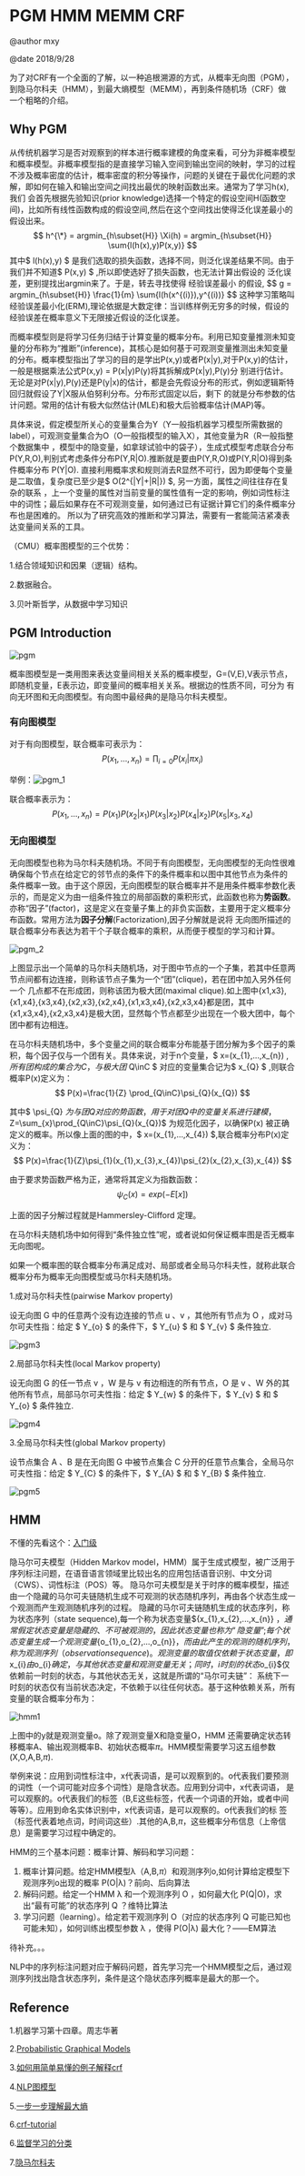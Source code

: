 # PGM HMM MEMM CRF

@author mxy

@date 2018/9/28

为了对CRF有一个全面的了解，以一种追根溯源的方式，从概率无向图（PGM），到隐马尔科夫（HMM），到最大熵模型（MEMM），再到条件随机场（CRF）做
一个粗略的介绍。

## Why PGM

从传统机器学习是否对观察到的样本进行概率建模的角度来看，可分为非概率模型和概率模型。非概率模型指的是直接学习输入空间到输出空间的映射，学习的过程
不涉及概率密度的估计，概率密度的积分等操作，问题的关键在于最优化问题的求解，即如何在输入和输出空间之间找出最优的映射函数出来。通常为了学习h(x),我们
会首先根据先验知识(prior knowledge)选择一个特定的假设空间H(函数空间)，比如所有线性函数构成的假设空间,然后在这个空间找出使得泛化误差最小的假设出来。
$$ h^{\*} = argmin_{h\subset{H}} \Xi(h) = argmin_{h\subset{H}} \sum{l(h(x),y)P(x,y)} $$
其中$ l(h(x),y) $ 是我们选取的损失函数，选择不同，则泛化误差结果不同。由于我们并不知道$ P(x,y) $ ,所以即使选好了损失函数，也无法计算出假设的
泛化误差，更别提找出argmin来了。于是，转去寻找使得 经验误差最小 的假设,
$$ g =  argmin_{h\subset{H}} \frac{1}{m} \sum{l(h(x^{(i)}),y^{(i))} $$
这种学习策略叫经验误差最小化(ERM),理论依据是大数定律：当训练样例无穷多的时候，假设的经验误差在概率意义下无限接近假设的泛化误差。

而概率模型则是将学习任务归结于计算变量的概率分布。利用已知变量推测未知变量的分布称为“推断”(inference)，其核心是如何基于可观测变量推测出未知变量
的分布。概率模型指出了学习的目的是学出P(x,y)或者P(x|y),对于P(x,y)的估计，一般是根据乘法公式P(x,y) = P(x|y)P(y)将其拆解成P(x|y),P(y)分
别进行估计。无论是对P(x|y),P(y)还是P(y|x)的估计，都是会先假设分布的形式，例如逻辑斯特回归就假设了Y|X服从伯努利分布。分布形式固定以后，剩下
的就是分布参数的估计问题。常用的估计有极大似然估计(MLE)和极大后验概率估计(MAP)等。

具体来说，假定模型所关心的变量集合为Y（Y一般指机器学习模型所需数据的label），可观测变量集合为O（O一般指模型的输入X），其他变量为R（R一般指整个数据集中
，模型中的隐变量，如拿球试验中的袋子），生成式模型考虑联合分布P(Y,R,O),判别式考虑条件分布P(Y,R|O).推断就是要由P(Y,R,O)或P(Y,R|O)得到条件概率分布
P(Y|O). 直接利用概率求和规则消去R显然不可行，因为即便每个变量是二取值，复杂度已至少是$ O(2^{|Y|+|R|}) $, 另一方面，属性之间往往存在复杂的联系
，上一个变量的属性对当前变量的属性值有一定的影响，例如词性标注中的词性；最后如果存在不可观测变量，如何通过已有证据计算它们的条件概率分布也是困难的。
所以为了研究高效的推断和学习算法，需要有一套能简洁紧凑表达变量间关系的工具。

（CMU）概率图模型的三个优势：

1.结合领域知识和因果（逻辑）结构。

2.数据融合。

3.贝叶斯哲学，从数据中学习知识


## PGM Introduction


![pgm](images/pgm.jpg)

概率图模型是一类用图来表达变量间相关关系的概率模型，G=(V,E),V表示节点，即随机变量，E表示边，即变量间的概率相关关系。根据边的性质不同，可分为
有向无环图和无向图模型。有向图中最经典的是隐马尔科夫模型。

### 有向图模型
对于有向图模型，联合概率可表示为：$$ P(x_{1},...,x_{n}) = \prod_{i=0} {P(x_{i}|\pi{x_{i}})} $$

举例：![pgm_1](images/pgm_1.png) 

联合概率表示为：
$$ P(x_{1},...,x_{n}) = P(x_{1})P(x_{2}|x_{1})P(x_{3}|x_{2})P(x_{4}|x_{2})P(x_{5}|x_{3},x_{4}) $$

### 无向图模型
无向图模型也称为马尔科夫随机场。不同于有向图模型，无向图模型的无向性很难确保每个节点在给定它的邻节点的条件下的条件概率和以图中其他节点为条件的
条件概率一致。由于这个原因，无向图模型的联合概率并不是用条件概率参数化表示的，而是定义为由一组条件独立的局部函数的乘积形式，此函数也称为**势函数**。
亦称“因子”(factor)，这是定义在变量子集上的非负实函数，主要用于定义概率分布函数。常用方法为**因子分解**(Factorization),因子分解就是说将
无向图所描述的联合概率分布表达为若干个子联合概率的乘积，从而便于模型的学习和计算。

![pgm_2](images/pgm_2.png)

上图显示出一个简单的马尔科夫随机场，对于图中节点的一个子集，若其中任意两节点间都有边连接，则称该节点子集为一个“团”(clique)，若在团中加入另外任何一个
几点都不在形成团，则称该团为极大团(maximal clique).如上图中{x1,x3},{x1,x4},{x3,x4},{x2,x3},{x2,x4},{x1,x3,x4},{x2,x3,x4}都是团，其中
{x1,x3,x4},{x2,x3,x4}是极大团，显然每个节点都至少出现在一个极大团中，每个团中都有边相连。

在马尔科夫随机场中，多个变量之间的联合概率分布能基于团分解为多个因子的乘积，每个因子仅与一个团有关。具体来说，对于n个变量，$ x=(x_{1},...,x_{n}) $,
所有团构成的集合为C，与极大团$ Q\inC $ 对应的变量集合记为$ x_{Q} $ ,则联合概率P(x)定义为：
$$ P(x)=\frac{1}{Z} \prod_{Q\inC}\psi_{Q}(x_{Q}) $$ 

其中$ \psi_{Q} $为与团Q对应的势函数，用于对团Q中的变量关系进行建模，$Z=\sum_{x}\prod_{Q\inC}\psi_{Q}(x_{Q})$ 为规范化因子，以确保P(x)
被正确定义的概率。所以像上面的图的中，$ x=(x_{1},...,x_{4}) $,联合概率分布P(x)定义为：
$$ P(x)=\frac{1}{Z}\psi_{1}(x_{1},x_{3},x_{4})\psi_{2}(x_{2},x_{3},x_{4}) $$ 

由于要求势函数严格为正，通常将其定义为指数函数：
$$ \psi_{C}(x)=exp(-E[x]) $$

上面的因子分解过程就是Hammersley-Clifford 定理。

在马尔科夫随机场中如何得到“条件独立性”呢，或者说如何保证概率图是否无概率无向图呢。

如果一个概率图的联合概率分布满足成对、局部或者全局马尔科夫性，就称此联合概率分布为概率无向图模型或马尔科夫随机场。

1.成对马尔科夫性(pairwise Markov property)

设无向图 G 中的任意两个没有边连接的节点 u 、v ，其他所有节点为 O ，成对马尔可夫性指：给定 $ Y_{o} $ 的条件下，$ Y_{u} $ 和 $ Y_{v} $ 条件独立.

![pgm3](images/pgm_3.png)

2.局部马尔科夫性(local Markov property)

设无向图 G 的任一节点 v ，W 是与 v 有边相连的所有节点，O 是 v 、W 外的其他所有节点，局部马尔可夫性指：给定 $ Y_{w} $ 的条件下，$ Y_{v} $ 和 $ Y_{o} $ 条件独立.

![pgm4](images/pgm4.png)

3.全局马尔科夫性(global Markov property)

设节点集合 A 、B 是在无向图 G 中被节点集合 C 分开的任意节点集合，全局马尔可夫性指：给定 $ Y_{C} $ 的条件下，$ Y_{A} $ 和 $ Y_{B} $ 条件独立.

![pgm5](images/pgm5.png)

## HMM

不懂的先看这个：[入门级](https://www.zhihu.com/question/20962240)

隐马尔可夫模型（Hidden Markov model，HMM）属于生成式模型，被广泛用于序列标注问题，在语音语言领域里比较出名的应用包括语音识别、中文分词（CWS）、词性标注（POS）等。
隐马尔可夫模型是关于时序的概率模型，描述由一个隐藏的马尔可夫链随机生成不可观测的状态随机序列，再由各个状态生成一个观测而产生观测随机序列的过程。
隐藏的马尔可夫链随机生成的状态序列，称为状态序列（state sequence),每一个称为状态变量${x_{1},x_{2},...,x_{n}} $，通常假定状态变量是隐藏的、不可被观测的，因此状态变量
也称为“隐变量”;每个状态变量生成一个观测变量${o_{1},o_{2},...,o_{n}}$，而由此产生的观测的随机序列，称为观测序列（observation sequence)。观测变量的取值仅依赖于状态变量，
即$x_{i}$由$o_{i}$确定，与其他状态变量和观测变量无关；同时，i时刻的状态$o_{i}$仅依赖前一时刻的状态，与其他状态无关，这就是所谓的“马尔可夫链”：
系统下一时刻的状态仅有当前状态决定，不依赖于以往任何状态。基于这种依赖关系，所有变量的联合概率分布为：

![hmm1](images/hmm.png)

上图中的y就是观测变量o。除了观测变量X和隐变量O，HMM 还需要确定状态转移概率A、输出观测概率B、初始状态概率$\pi$。HMM模型需要学习这五组参数(X,O,A,B,$\pi$).

举例来说：应用到词性标注中，x代表词语，是可以观察到的。o代表我们要预测的词性（一个词可能对应多个词性）是隐含状态。应用到分词中，x代表词语，
是可以观察的。o代表我们的标签（B,E这些标签，代表一个词语的开始，或者中间等等）。应用到命名实体识别中，x代表词语，是可以观察的。o代表我们的标
签（标签代表着地点词，时间词这些）.其他的A,B,$\pi$，这些概率分布信息（上帝信息）是需要学习过程中确定的。

HMM的三个基本问题：概率计算、解码和学习问题：

1. 概率计算问题。给定HMM模型λ（A,B,$\pi$）和观测序列o,如何计算给定模型下观测序列o出现的概率 P(O|λ)？前向、后向算法
2. 解码问题。给定一个HMM λ 和一个观测序列 O ，如何最大化 P(Q|O)，求出“最有可能”的状态序列 Q ？维特比算法
3. 学习问题（learning）。给定若干观测序列 O（对应的状态序列 Q 可能已知也可能未知），如何训练出模型参数 λ ，使得 P(O|λ) 最大化？——EM算法

待补充。。。

NLP中的序列标注问题对应于解码问题，首先学习完一个HMM模型之后，通过观测序列找出隐含状态序列，条件是这个隐状态序列概率是最大的那一个。

## Reference

1.机器学习第十四章。周志华著

2.[Probabilistic Graphical Models](http://www.cs.cmu.edu/~epxing/Class/10708-14/lecture.html)

3.[如何用简单易懂的例子解释crf](https://www.zhihu.com/question/35866596)

4.[NLP图模型](https://www.cnblogs.com/Determined22/p/6915730.html)

5.[一步一步理解最大熵](https://www.cnblogs.com/wxquare/p/5858008.html)

6.[crf-tutorial](https://people.cs.umass.edu/~mccallum/papers/crf-tutorial.pdf)

6.[监督学习的分类](https://zhuanlan.zhihu.com/p/26012348)

7.[隐马尔科夫](https://zhuanlan.zhihu.com/p/26811689)
